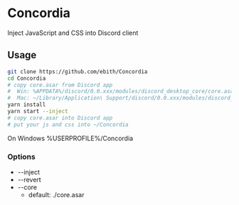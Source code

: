 # Concordia
Inject JavaScript and CSS into Discord client

## Usage
```sh
git clone https://github.com/ebith/Concordia
cd Concordia
# copy core.asar from Discord app
#  Win: %APPDATA%/discord/0.0.xxx/modules/discord_desktop_core/core.asar
#  Mac: ~/Library/Application\ Support/discord/0.0.xxx/modules/discord_desktop_core/core.asar
yarn install
yarn start --inject
# copy core.asar into Discord app
# put your js and css into ~/Concordia
```
On Windows %USERPROFILE%/Concordia

### Options
- --inject
- --revert
- --core
  - default: ./core.asar
